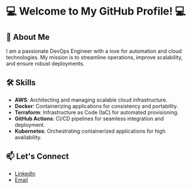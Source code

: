 # 💻 Welcome to My GitHub Profile! 💻


## 🚀 About Me
I am a passionate DevOps Engineer with a love for automation and cloud technologies. My mission is to streamline operations, improve scalability, and ensure robust deployments.

## 🛠️ Skills
- **AWS**: Architecting and managing scalable cloud infrastructure.
- **Docker**: Containerizing applications for consistency and portability.
- **Terraform**: Infrastructure as Code (IaC) for automated provisioning.
- **GitHub Actions**: CI/CD pipelines for seamless integration and deployment.
- **Kubernetes**: Orchestrating containerized applications for high availability.



## 📫 Let's Connect
- [LinkedIn](https://www.linkedin.com/in/venispatel/)
- [Email](venispatel55@gmail.com)

